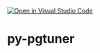 [![Open in Visual Studio Code](https://open.vscode.dev/badges/open-in-vscode.svg)](https://open.vscode.dev/pgyogesh/py-pgtuner)


# py-pgtuner
